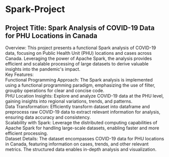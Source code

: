 # Spark-Project
## Project Title: Spark Analysis of COVID-19 Data for PHU Locations in Canada<br />
Overview: This project presents a functional Spark analysis of COVID-19 data, focusing on Public Health Unit (PHU) locations and cases across Canada. Leveraging the power of Apache Spark, the analysis provides efficient and scalable processing of large datasets to derive valuable insights into the pandemic's impact.<br />
Key Features:<br />
Functional Programming Approach: The Spark analysis is implemented using a functional programming paradigm, emphasizing the use of filter, groupby operations for clear and concise code.<br />
PHU Location Insights: Explore and analyze COVID-19 data at the PHU level, gaining insights into regional variations, trends, and patterns.<br />
Data Transformation: Efficiently transform dataset into dataframe and preprocess raw COVID-19 data to extract relevant information for analysis, ensuring data accuracy and consistency.<br />
Scalability with Spark: Leverage the distributed computing capabilities of Apache Spark for handling large-scale datasets, enabling faster and more efficient processing.<br />
Dataset Details: The dataset encompasses COVID-19 data for PHU locations in Canada, featuring information on cases, trends, and other relevant metrics. The structured data enables in-depth analysis and visualization.<br />
